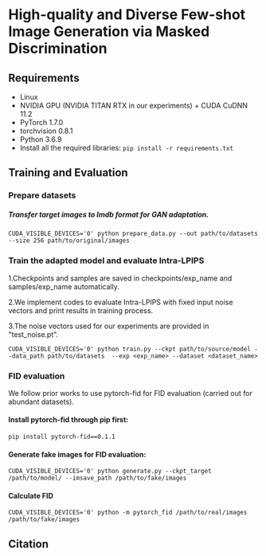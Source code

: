 # High-quality and Diverse Few-shot Image Generation via Masked Discrimination

## Requirements
- Linux
- NVIDIA GPU (NVIDIA TITAN RTX in our experiments) + CUDA CuDNN 11.2
- PyTorch 1.7.0
- torchvision 0.8.1
- Python 3.6.9
- Install all the required libraries:
         `pip install -r requirements.txt` 

## Training and Evaluation

### Prepare datasets

##### Transfer target images to lmdb format for GAN adaptation.

`CUDA_VISIBLE_DEVICES='0' python prepare_data.py --out path/to/datasets --size 256 path/to/original/images`

### Train the adapted model and evaluate Intra-LPIPS 

1.Checkpoints and samples are saved in checkpoints/exp_name and samples/exp_name automatically.

2.We implement codes to evaluate Intra-LPIPS with fixed input noise vectors and print results in training process. 

3.The noise vectors used for our experiments are provided in "test_noise.pt".

`CUDA_VISIBLE_DEVICES='0' python train.py --ckpt path/to/source/model --data_path path/to/datasets  --exp <exp_name> --dataset <dataset_name>`

### FID evaluation

We follow prior works to use pytorch-fid for FID evaluation (carried out for abundant datasets).

#### Install pytorch-fid through pip first:

`pip install pytorch-fid==0.1.1`

#### Generate fake images for FID evaluation:

`CUDA_VISIBLE_DEVICES='0' python generate.py --ckpt_target /path/to/model/ --imsave_path /path/to/fake/images`

#### Calculate FID 

`CUDA_VISIBLE_DEVICES='0' python -m pytorch_fid /path/to/real/images /path/to/fake/images`

## Citation







